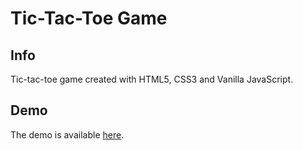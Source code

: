 # Tic-Tac-Toe Game

## Info
Tic-tac-toe game created with HTML5, CSS3 and Vanilla JavaScript.

## Demo
The demo is available [here](https://tic-tac-toe-lwoznica.netlify.app/).